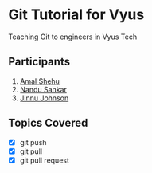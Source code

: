 # Git Tutorial for Vyus

Teaching Git to engineers in Vyus Tech

## Participants

1. [Amal Shehu][amal]
2. [Nandu Sankar][nandu]
3. [Jinnu Johnson][jinnu]

[jinnu]: https://github.com/jinnujohnson
[amal]: https://github.com/amalshehu
[nandu]: https://github.com/nandu507

## Topics Covered

- [x] git push
- [x] git pull
- [x] git pull request
